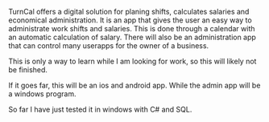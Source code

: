 TurnCal offers a digital solution for planing shifts, calculates salaries and economical administration.
It is an app that gives the user an easy way to administrate work shifts and salaries. This is done through a calendar with an automatic calculation of salary.
There will also be an administration app that can control many userapps for the owner of a business.

This is only a way to learn while I am looking for work, so this will likely not be finished.

If it goes far, this will be an ios and android app. While the admin app will be a windows program.

So far I have just tested it in windows with C# and SQL.
